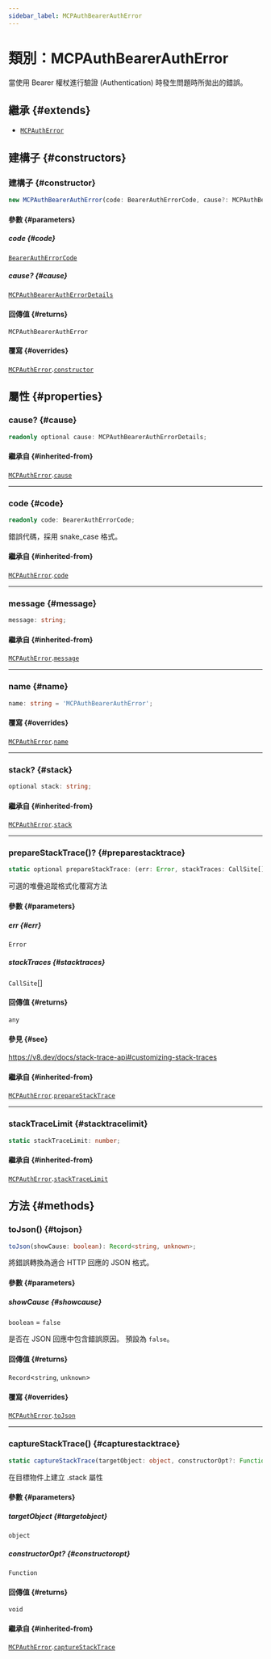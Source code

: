 ```yaml
---
sidebar_label: MCPAuthBearerAuthError
---
```


# 類別：MCPAuthBearerAuthError

當使用 Bearer 權杖進行驗證 (Authentication) 時發生問題時所拋出的錯誤。

## 繼承 {#extends}

- [`MCPAuthError`](/references/js/classes/MCPAuthError.md)

## 建構子 {#constructors}

### 建構子 {#constructor}

```ts
new MCPAuthBearerAuthError(code: BearerAuthErrorCode, cause?: MCPAuthBearerAuthErrorDetails): MCPAuthBearerAuthError;
```

#### 參數 {#parameters}

##### code {#code}

[`BearerAuthErrorCode`](/references/js/type-aliases/BearerAuthErrorCode.md)

##### cause? {#cause}

[`MCPAuthBearerAuthErrorDetails`](/references/js/type-aliases/MCPAuthBearerAuthErrorDetails.md)

#### 回傳值 {#returns}

`MCPAuthBearerAuthError`

#### 覆寫 {#overrides}

[`MCPAuthError`](/references/js/classes/MCPAuthError.md).[`constructor`](/references/js/classes/MCPAuthError.md#constructor)

## 屬性 {#properties}

### cause? {#cause}

```ts
readonly optional cause: MCPAuthBearerAuthErrorDetails;
```

#### 繼承自 {#inherited-from}

[`MCPAuthError`](/references/js/classes/MCPAuthError.md).[`cause`](/references/js/classes/MCPAuthError.md#cause)

***

### code {#code}

```ts
readonly code: BearerAuthErrorCode;
```

錯誤代碼，採用 snake_case 格式。

#### 繼承自 {#inherited-from}

[`MCPAuthError`](/references/js/classes/MCPAuthError.md).[`code`](/references/js/classes/MCPAuthError.md#code)

***

### message {#message}

```ts
message: string;
```

#### 繼承自 {#inherited-from}

[`MCPAuthError`](/references/js/classes/MCPAuthError.md).[`message`](/references/js/classes/MCPAuthError.md#message)

***

### name {#name}

```ts
name: string = 'MCPAuthBearerAuthError';
```

#### 覆寫 {#overrides}

[`MCPAuthError`](/references/js/classes/MCPAuthError.md).[`name`](/references/js/classes/MCPAuthError.md#name)

***

### stack? {#stack}

```ts
optional stack: string;
```

#### 繼承自 {#inherited-from}

[`MCPAuthError`](/references/js/classes/MCPAuthError.md).[`stack`](/references/js/classes/MCPAuthError.md#stack)

***

### prepareStackTrace()? {#preparestacktrace}

```ts
static optional prepareStackTrace: (err: Error, stackTraces: CallSite[]) => any;
```

可選的堆疊追蹤格式化覆寫方法

#### 參數 {#parameters}

##### err {#err}

`Error`

##### stackTraces {#stacktraces}

`CallSite`[]

#### 回傳值 {#returns}

`any`

#### 參見 {#see}

https://v8.dev/docs/stack-trace-api#customizing-stack-traces

#### 繼承自 {#inherited-from}

[`MCPAuthError`](/references/js/classes/MCPAuthError.md).[`prepareStackTrace`](/references/js/classes/MCPAuthError.md#preparestacktrace)

***

### stackTraceLimit {#stacktracelimit}

```ts
static stackTraceLimit: number;
```

#### 繼承自 {#inherited-from}

[`MCPAuthError`](/references/js/classes/MCPAuthError.md).[`stackTraceLimit`](/references/js/classes/MCPAuthError.md#stacktracelimit)

## 方法 {#methods}

### toJson() {#tojson}

```ts
toJson(showCause: boolean): Record<string, unknown>;
```

將錯誤轉換為適合 HTTP 回應的 JSON 格式。

#### 參數 {#parameters}

##### showCause {#showcause}

`boolean` = `false`

是否在 JSON 回應中包含錯誤原因。
預設為 `false`。

#### 回傳值 {#returns}

`Record`\<`string`, `unknown`\>

#### 覆寫 {#overrides}

[`MCPAuthError`](/references/js/classes/MCPAuthError.md).[`toJson`](/references/js/classes/MCPAuthError.md#tojson)

***

### captureStackTrace() {#capturestacktrace}

```ts
static captureStackTrace(targetObject: object, constructorOpt?: Function): void;
```

在目標物件上建立 .stack 屬性

#### 參數 {#parameters}

##### targetObject {#targetobject}

`object`

##### constructorOpt? {#constructoropt}

`Function`

#### 回傳值 {#returns}

`void`

#### 繼承自 {#inherited-from}

[`MCPAuthError`](/references/js/classes/MCPAuthError.md).[`captureStackTrace`](/references/js/classes/MCPAuthError.md#capturestacktrace)
